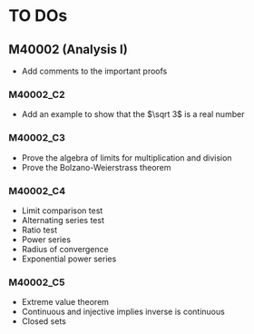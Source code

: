 # TO DOs

## M40002 (Analysis I)
- Add comments to the important proofs

### M40002_C2
- Add an example to show that the $\sqrt 3$ is a real number

### M40002_C3
- Prove the algebra of limits for multiplication and division
- Prove the Bolzano-Weierstrass theorem

### M40002_C4
- Limit comparison test
- Alternating series test
- Ratio test
- Power series
- Radius of convergence
- Exponential power series

### M40002_C5
- Extreme value theorem
- Continuous and injective implies inverse is continuous
- Closed sets

